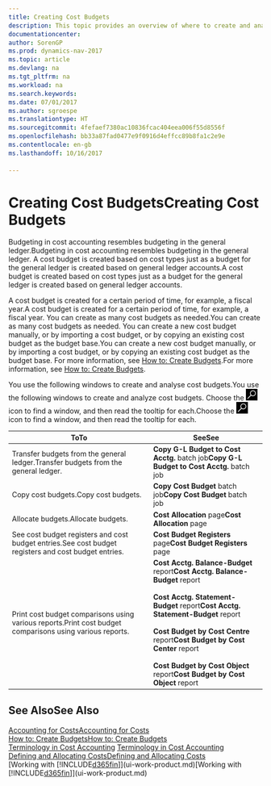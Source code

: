 ```yaml
---
title: Creating Cost Budgets
description: This topic provides an overview of where to create and analyse cost budgets.
documentationcenter: 
author: SorenGP
ms.prod: dynamics-nav-2017
ms.topic: article
ms.devlang: na
ms.tgt_pltfrm: na
ms.workload: na
ms.search.keywords: 
ms.date: 07/01/2017
ms.author: sgroespe
ms.translationtype: HT
ms.sourcegitcommit: 4fefaef7380ac10836fcac404eea006f55d8556f
ms.openlocfilehash: bb33a87fad0477e9f0916d4effcc89b8fa1c2e9e
ms.contentlocale: en-gb
ms.lasthandoff: 10/16/2017

---
```

# <a name="creating-cost-budgets"></a><span data-ttu-id="8e285-103">Creating Cost Budgets</span><span class="sxs-lookup"><span data-stu-id="8e285-103">Creating Cost Budgets</span></span>
<span data-ttu-id="8e285-104">Budgeting in cost accounting resembles budgeting in the general ledger.</span><span class="sxs-lookup"><span data-stu-id="8e285-104">Budgeting in cost accounting resembles budgeting in the general ledger.</span></span> <span data-ttu-id="8e285-105">A cost budget is created based on cost types just as a budget for the general ledger is created based on general ledger accounts.</span><span class="sxs-lookup"><span data-stu-id="8e285-105">A cost budget is created based on cost types just as a budget for the general ledger is created based on general ledger accounts.</span></span>  

<span data-ttu-id="8e285-106">A cost budget is created for a certain period of time, for example, a fiscal year.</span><span class="sxs-lookup"><span data-stu-id="8e285-106">A cost budget is created for a certain period of time, for example, a fiscal year.</span></span> <span data-ttu-id="8e285-107">You can create as many cost budgets as needed.</span><span class="sxs-lookup"><span data-stu-id="8e285-107">You can create as many cost budgets as needed.</span></span> <span data-ttu-id="8e285-108">You can create a new cost budget manually, or by importing a cost budget, or by copying an existing cost budget as the budget base.</span><span class="sxs-lookup"><span data-stu-id="8e285-108">You can create a new cost budget manually, or by importing a cost budget, or by copying an existing cost budget as the budget base.</span></span> <span data-ttu-id="8e285-109">For more information, see [How to: Create Budgets](finance-how-create-budgets.md).</span><span class="sxs-lookup"><span data-stu-id="8e285-109">For more information, see [How to: Create Budgets](finance-how-create-budgets.md).</span></span>

<span data-ttu-id="8e285-110">You use the following windows to create and analyse cost budgets.</span><span class="sxs-lookup"><span data-stu-id="8e285-110">You use the following windows to create and analyze cost budgets.</span></span> <span data-ttu-id="8e285-111">Choose the ![Search for Page or Report](media/ui-search/search_small.png "Search for Page or Report icon") icon to find a window, and then read the tooltip for each.</span><span class="sxs-lookup"><span data-stu-id="8e285-111">Choose the ![Search for Page or Report](media/ui-search/search_small.png "Search for Page or Report icon") icon to find a window, and then read the tooltip for each.</span></span>

|<span data-ttu-id="8e285-112">To</span><span class="sxs-lookup"><span data-stu-id="8e285-112">To</span></span>|<span data-ttu-id="8e285-113">See</span><span class="sxs-lookup"><span data-stu-id="8e285-113">See</span></span>|  
|--------|---------|  
|<span data-ttu-id="8e285-114">Transfer budgets from the general ledger.</span><span class="sxs-lookup"><span data-stu-id="8e285-114">Transfer budgets from the general ledger.</span></span>|<span data-ttu-id="8e285-115">**Copy G-L Budget to Cost Acctg.** batch job</span><span class="sxs-lookup"><span data-stu-id="8e285-115">**Copy G-L Budget to Cost Acctg.** batch job</span></span>|  
|<span data-ttu-id="8e285-116">Copy cost budgets.</span><span class="sxs-lookup"><span data-stu-id="8e285-116">Copy cost budgets.</span></span>|<span data-ttu-id="8e285-117">**Copy Cost Budget** batch job</span><span class="sxs-lookup"><span data-stu-id="8e285-117">**Copy Cost Budget** batch job</span></span>|  
|<span data-ttu-id="8e285-118">Allocate budgets.</span><span class="sxs-lookup"><span data-stu-id="8e285-118">Allocate budgets.</span></span>|<span data-ttu-id="8e285-119">**Cost Allocation** page</span><span class="sxs-lookup"><span data-stu-id="8e285-119">**Cost Allocation** page</span></span>|  
|<span data-ttu-id="8e285-120">See cost budget registers and cost budget entries.</span><span class="sxs-lookup"><span data-stu-id="8e285-120">See cost budget registers and cost budget entries.</span></span>|<span data-ttu-id="8e285-121">**Cost Budget Registers** page</span><span class="sxs-lookup"><span data-stu-id="8e285-121">**Cost Budget Registers** page</span></span>|  
|<span data-ttu-id="8e285-122">Print cost budget comparisons using various reports.</span><span class="sxs-lookup"><span data-stu-id="8e285-122">Print cost budget comparisons using various reports.</span></span>|<span data-ttu-id="8e285-123">**Cost Acctg. Balance-Budget** report</span><span class="sxs-lookup"><span data-stu-id="8e285-123">**Cost Acctg. Balance-Budget** report</span></span><br /><br /> <span data-ttu-id="8e285-124">**Cost Acctg. Statement-Budget** report</span><span class="sxs-lookup"><span data-stu-id="8e285-124">**Cost Acctg. Statement-Budget** report</span></span><br /><br /> <span data-ttu-id="8e285-125">**Cost Budget by Cost Centre** report</span><span class="sxs-lookup"><span data-stu-id="8e285-125">**Cost Budget by Cost Center** report</span></span><br /><br /> <span data-ttu-id="8e285-126">**Cost Budget by Cost Object** report</span><span class="sxs-lookup"><span data-stu-id="8e285-126">**Cost Budget by Cost Object** report</span></span>|  

## <a name="see-also"></a><span data-ttu-id="8e285-127">See Also</span><span class="sxs-lookup"><span data-stu-id="8e285-127">See Also</span></span>  
[<span data-ttu-id="8e285-128">Accounting for Costs</span><span class="sxs-lookup"><span data-stu-id="8e285-128">Accounting for Costs</span></span>](finance-manage-cost-accounting.md)  
[<span data-ttu-id="8e285-129">How to: Create Budgets</span><span class="sxs-lookup"><span data-stu-id="8e285-129">How to: Create Budgets</span></span>](finance-how-create-budgets.md)  
<span data-ttu-id="8e285-130">[Terminology in Cost Accounting](finance-terminology-in-cost-accounting.md) </span><span class="sxs-lookup"><span data-stu-id="8e285-130">[Terminology in Cost Accounting](finance-terminology-in-cost-accounting.md) </span></span>  
[<span data-ttu-id="8e285-131">Defining and Allocating Costs</span><span class="sxs-lookup"><span data-stu-id="8e285-131">Defining and Allocating Costs</span></span>](finance-define-and-allocate-costs.md)  
<span data-ttu-id="8e285-132">[Working with [!INCLUDE[d365fin](includes/d365fin_md.md)]](ui-work-product.md)</span><span class="sxs-lookup"><span data-stu-id="8e285-132">[Working with [!INCLUDE[d365fin](includes/d365fin_md.md)]](ui-work-product.md)</span></span>

